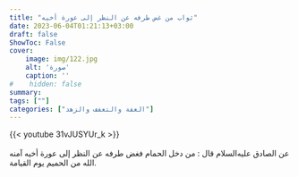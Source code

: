 ```yaml
---
title: "ثواب من غض طرفه عن النظر إلى عورة أخيه"
date: 2023-06-04T01:21:13+03:00
draft: false
ShowToc: False
cover:
    image: img/122.jpg
    alt: 'صورة'
    caption: ''
#    hidden: false
summary: 
tags: [""]
categories: ["العفة والتعفف والزهد"]
---
```

{{< youtube 31vJUSYUr_k >}}  
 <br>
عن الصادق عليه‌السلام قال : من دخل الحمام فغض طرفه عن
النظر إلى عورة أخيه آمنه الله من الحميم يوم القيامة.

